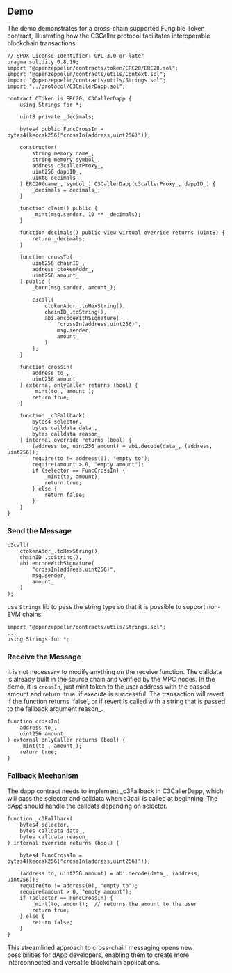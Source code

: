 ## Demo

The demo demonstrates for a cross-chain supported Fungible Token contract, illustrating how the C3Caller protocol facilitates interoperable blockchain transactions.

```
// SPDX-License-Identifier: GPL-3.0-or-later
pragma solidity 0.8.19;
import "@openzeppelin/contracts/token/ERC20/ERC20.sol";
import "@openzeppelin/contracts/utils/Context.sol";
import "@openzeppelin/contracts/utils/Strings.sol";
import "../protocol/C3CallerDapp.sol";

contract CToken is ERC20, C3CallerDapp {
    using Strings for *;

    uint8 private _decimals;

    bytes4 public FuncCrossIn = bytes4(keccak256("crossIn(address,uint256)"));

    constructor(
        string memory name_,
        string memory symbol_,
        address c3callerProxy_,
        uint256 dappID_,
        uint8 decimals_
    ) ERC20(name_, symbol_) C3CallerDapp(c3callerProxy_, dappID_) {
        _decimals = decimals_;
    }

    function claim() public {
        _mint(msg.sender, 10 ** _decimals);
    }

    function decimals() public view virtual override returns (uint8) {
        return _decimals;
    }

    function crossTo(
        uint256 chainID_,
        address ctokenAddr_,
        uint256 amount_
    ) public {
        _burn(msg.sender, amount_);

        c3call(
            ctokenAddr_.toHexString(),
            chainID_.toString(),
            abi.encodeWithSignature(
                "crossIn(address,uint256)",
                msg.sender,
                amount_
            )
        );
    }

    function crossIn(
        address to_,
        uint256 amount_
    ) external onlyCaller returns (bool) {
        _mint(to_, amount_);
        return true;
    }

    function _c3Fallback(
        bytes4 selector,
        bytes calldata data_,
        bytes calldata reason_
    ) internal override returns (bool) {
        (address to, uint256 amount) = abi.decode(data_, (address, uint256));
        require(to != address(0), "empty to");
        require(amount > 0, "empty amount");
        if (selector == FuncCrossIn) {
            _mint(to, amount);
            return true;
        } else {
            return false;
        }
    }
}
```


### Send the Message

```
c3call(
    ctokenAddr_.toHexString(),
    chainID_.toString(),
    abi.encodeWithSignature(
        "crossIn(address,uint256)",
        msg.sender,
        amount_
    )
);
```

use `Strings` lib to pass the string type so that it is possible to support non-EVM chains.

```
import "@openzeppelin/contracts/utils/Strings.sol";
...
using Strings for *;
```


### Receive the Message

It is not necessary to modify anything on the receive function. The calldata is already built in the source chain and verified by the MPC nodes. In the demo, it is `crossIn`, just mint token to the user address with the passed amount and return 'true' if execute is successful. The transaction will revert if the function  returns 'false', or if revert is called with a string  that is passed to the fallback argument reason\_.

```
function crossIn(
    address to_,
    uint256 amount_
) external onlyCaller returns (bool) {
    _mint(to_, amount_);
    return true;
}
```


### Fallback Mechanism

The dapp contract needs to implement  \_c3Fallback in C3CallerDapp, which will pass the selector and calldata when c3call is called at beginning. The dApp should handle the calldata depending on selector. 

```
function _c3Fallback(
    bytes4 selector,
    bytes calldata data_,
    bytes calldata reason_
) internal override returns (bool) {

	bytes4 FuncCrossIn = bytes4(keccak256("crossIn(address,uint256)"));

    (address to, uint256 amount) = abi.decode(data_, (address, uint256));
    require(to != address(0), "empty to");
    require(amount > 0, "empty amount");
    if (selector == FuncCrossIn) {
        _mint(to, amount);  // returns the amount to the user
        return true;
    } else {
        return false;
    }
}
```

This streamlined approach to cross-chain messaging opens new possibilities for dApp developers, enabling them to create more interconnected and versatile blockchain applications.

